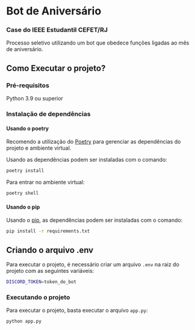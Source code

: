 # Bot de Aniversário

### Case do IEEE Estudantil CEFET/RJ

Processo seletivo utilizando um bot que obedece funções ligadas ao mês de aniversário.

## Como Executar o projeto?

### Pré-requisitos

Python 3.9 ou superior

### Instalação de dependências

#### Usando o poetry

Recomendo a utilização do [Poetry](https://python-poetry.org/) para gerenciar as dependências do projeto e ambiente virtual. 

Usando as dependências podem ser instaladas com o comando:

```bash
poetry install
```

Para entrar no ambiente virtual:

```bash
poetry shell
```

#### Usando o pip

Usando o [pip](https://pip.pypa.io/en/stable/getting-started/), as dependências podem ser instaladas com o comando:

```bash
pip install -r requirements.txt
```

## Criando o arquivo .env

Para executar o projeto, é necessário criar um arquivo `.env` na raiz do projeto com as seguintes variáveis:

```bash
DISCORD_TOKEN=token_do_bot
```

### Executando o projeto

Para executar o projeto, basta executar o arquivo `app.py`:

```bash
python app.py
```
